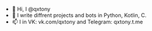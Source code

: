 - 👋 Hi, I @qxtony
- 👀 I write diffrent projects and bots in Python, Kotlin, C.
- 📫 I in VK: vk.com/qxtony and Telegram: qxtony.t.me
